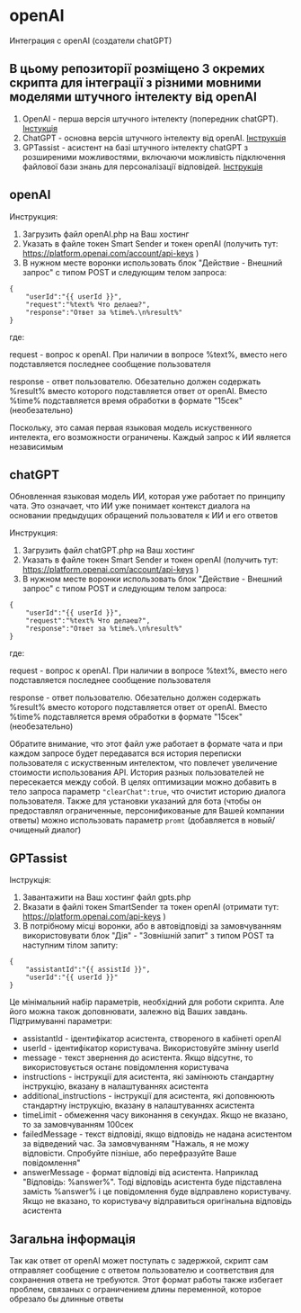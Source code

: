 # openAI
Интеграция с openAI (создатели chatGPT)

## В цьому репозиторії розміщено 3 окремих скрипта для інтеграції з різними мовними моделями штучного інтелекту від openAI
1. OpenAI - перша версія штучного інтелекту (попередник chatGPT). [Інстукція](#openai-1)
2. ChatGPT - основна версія штучного інтелекту від openAI. [Інструкція](#chatgpt)
3. GPTassist - асистент на базі штучного інтелекту chatGPT з розширеними можливостями, включаючи можливість підключення файлової бази знань для персоналізації відповідей. [Інструкція](#gptassist)


## openAI

Инструкция:
1. Загрузить файл openAI.php на Ваш хостинг
2. Указать в файле токен Smart Sender и токен openAI (получить тут: https://platform.openai.com/account/api-keys )
3. В нужном месте воронки использовать блок "Действие - Внешний запрос" с типом POST и следующим телом запроса:
```
{
    "userId":"{{ userId }}",
    "request":"%text% Что делаеш?",
    "response":"Ответ за %time%.\n%result%"
}
```
где:

request - вопрос к openAI. При наличии в вопросе %text%, вместо него подставляется последнее сообщение пользователя

response - ответ пользователю. Обезательно должен содержать %result% вместо которого подставляется ответ от openAI. Вместо %time% подставляется время обработки в формате "15сек" (необезательно)

Поскольку, это самая первая языковая модель искуственного интелекта, его возможности ограничены. Каждый запрос к ИИ является независимым

## chatGPT

Обновленная языковая модель ИИ, которая уже работает по принципу чата. Это означает, что ИИ уже понимает контекст диалога на основании предыдущих обращений пользователя к ИИ и его ответов

Инструкция:
1. Загрузить файл chatGPT.php на Ваш хостинг
2. Указать в файле токен Smart Sender и токен openAI (получить тут: https://platform.openai.com/account/api-keys )
3. В нужном месте воронки использовать блок "Действие - Внешний запрос" с типом POST и следующим телом запроса:
```
{
    "userId":"{{ userId }}",
    "request":"%text% Что делаеш?",
    "response":"Ответ за %time%.\n%result%"
}
```
где:

request - вопрос к openAI. При наличии в вопросе %text%, вместо него подставляется последнее сообщение пользователя

response - ответ пользователю. Обезательно должен содержать %result% вместо которого подставляется ответ от openAI. Вместо %time% подставляется время обработки в формате "15сек" (необезательно)


Обратите внимание, что этот файл уже работает в формате чата и при каждом запросе будет передаватся вся история переписки пользователя с искуственным интелектом, что повлечет увеличение стоимости использования API. История разных пользователей не пересекается между собой. В целях оптимизации можно добавить в тело запроса параметр ```"clearChat":true```, что очистит историю диалога пользователя. Также для установки указаний для бота (чтобы он предоставлял ограниченные, персонификованые для Вашей компании ответы) можно использовать параметр ```promt``` (добавляется в новый/очищеный диалог)

## GPTassist

Інструкція:
1. Завантажити на Ваш хостинг файл gpts.php
2. Вказати в файлі токен SmartSender та токен openAI (отримати тут: https://platform.openai.com/api-keys )
3. В потрібному місці воронки, або в автовідповіді за замовчуванням використовувати блок "Дія" - "Зовнішній запит" з типом POST та наступним тілом запиту:
```
{
    "assistantId":"{{ assistId }}",
    "userId":"{{ userId }}"
}
```
Це мінімальний набір параметрів, необхідний для роботи скрипта. Але його можна також доповнювати, залежно від Ваших завдань. Підтримуванні параметри:
- assistantId - ідентифікатор асистента, створеного в кабінеті openAI
- userId - ідентифікатор користувача. Використовуйте змінну userId
- message - текст звернення до асистента. Якщо відсутнє, то використовується останє повідомлення користувача
- instructions - інструкції для асистента, які замінюють стандартну інструкцію, вказану в налаштуваннях асистента
- additional_instructions - інструкції для асистента, які доповнюють стандартну інструкцію, вказану в налаштуваннях асистента
- timeLimit - обмеження часу виконання в секундах. Якщо не вказано, то за замовчуванням 100сек
- failedMessage - текст відповіді, якщо відповідь не надана асистентом за відведений час. За замовчуванням "Нажаль, я не можу відповісти. Спробуйте пізніше, або перефразуйте Ваше повідомлення"
- answerMessage - формат відповіді від асистента. Наприклад "Відповідь: %answer%". Тоді відповідь асистента буде підставлена замість %answer% і це повідомлення буде відправлено користувачу. Якщо не вказано, то користувачу відправиться оригінальна відповідь асистента

## Загальна інформація

Так как ответ от openAI может поступать с задержкой, скрипт сам отправляет сообщение с ответом пользователю и соответствия для сохранения ответа не требуются. Этот формат работы также избегает проблем, связаных с ограничением длины переменной, которое обрезало бы длинные ответы
